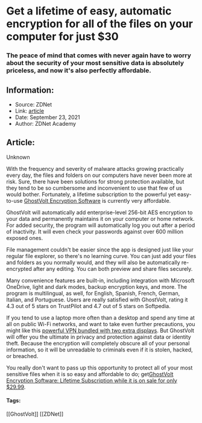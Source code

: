 # Get a lifetime of easy, automatic encryption for all of the files on your computer for just $30
### The peace of mind that comes with never again have to worry about the security of your most sensitive data is absolutely priceless, and now it's also perfectly affordable.

## Information:
+ Source: ZDNet
+ Link: [article](https://www.zdnet.com/article/get-a-lifetime-of-easy-automatic-encryption-for-all-of-the-files-on-your-computer-for-just-30/)
+ Date: September 23, 2021
+ Author: ZDNet Academy


## Article:
Unknown

With the frequency and severity of malware attacks growing practically every day, the files and folders on our computers have never been more at risk. Sure, there have been solutions for strong protection available, but they tend to be so cumbersome and inconvenient to use that few of us would bother. Fortunately, a lifetime subscription to the powerful yet easy-to-use [GhostVolt Encryption Software](https://academy.zdnet.com/sales/ghostvolt-solo-plan-lifetime-subscription?utm_source=zdnet.com&utm_medium=referral&utm_campaign=ghostvolt-solo-plan-lifetime-subscription&utm_term=scsf-511008&utm_content=a0x1P000004UNIDQA4&scsonar=1) is currently very affordable.

GhostVolt will automatically add enterprise-level 256-bit AES encryption to your data and permanently maintains it on your computer or home network. For added security, the program will automatically log you out after a period of inactivity. It will even check your passwords against over 600 million exposed ones.


File management couldn't be easier since the app is designed just like your regular file explorer, so there's no learning curve. You can just add your files and folders as you normally would, and they will also be automatically re-encrypted after any editing. You can both preview and share files securely.

Many convenience features are built-in, including integration with Microsoft OneDrive, light and dark modes, backup encryption keys, and more. The program is multilingual, as well, for English, Spanish, French, German, Italian, and Portuguese. Users are really satisfied with GhostVolt, rating it 4.3 out of 5 stars on TrustPilot and 4.7 out of 5 stars on Softpedia.

If you tend to use a laptop more often than a desktop and spend any time at all on public Wi-Fi networks, and want to take even further precautions, you might like this [powerful VPN bundled with two extra displays](https://www.zdnet.com/article/get-two-extra-displays-for-your-laptop-plus-a-lifetime-of-powerful-vpn-protection/). But GhostVolt will offer you the ultimate in privacy and protection against data or identity theft. Because the encryption will completely obscure all of your personal information, so it will be unreadable to criminals even if it is stolen, hacked, or breached.

You really don't want to pass up this opportunity to protect all of your most sensitive files when it is so easy and affordable to do; get[GhostVolt Encryption Software: Lifetime Subscription while it is on sale for only $29.99](https://academy.zdnet.com/sales/ghostvolt-solo-plan-lifetime-subscription?utm_source=zdnet.com&utm_medium=referral&utm_campaign=ghostvolt-solo-plan-lifetime-subscription&utm_term=scsf-511008&utm_content=a0x1P000004UNIDQA4&scsonar=1).





#### Tags:
[[GhostVolt]] [[ZDNet]]
